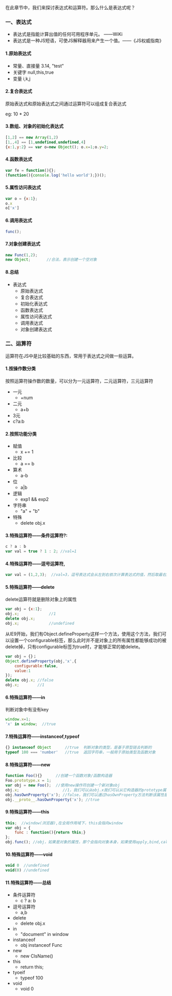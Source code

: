 在此章节中，我们来探讨表达式和运算符。那么什么是表达式呢？

### 一、表达式

+ 表达式是指能计算出值的任何可用程序单元。 ——WiKi
+ 表达式是一种JS短语，可使JS解释器用来产生一个值。——《JS权威指南》

#### 1.原始表达式

+ 常量、直接量   3.14, "test"
+ 关键字         null,this,true
+ 变量           i,k,j

#### 2.复合表达式

原始表达式和原始表达式之间通过运算符可以组成复合表达式

eg: 10 * 20

#### 3.数组、对象的初始化表达式

```javascript
[1,2] == new Array(1,2)
[1,,4] == [1,undefined,undefined,4]
{x:1,y:2} == var o=new Object(); o.x=1;o.y=2;
```

#### 4.函数表达式

```javascript
var fe = function(){};
(function(){console.log('hello world');})();
```

#### 5.属性访问表达式

```javascript
var o = {x:1};
o.x
o['x']
```

#### 6.调用表达式

```javascript
func();
```

#### 7.对象创建表达式

```javascript
new Func(1,2);
new Object;       //合法，表示创建一个空对象
```

#### 8.总结

+ 表达式
    + 原始表达式
    + 复合表达式
    + 初始化表达式
    + 函数表达式
    + 属性访问表达式
    + 调用表达式
    + 对象创建表达式

### 二、运算符

运算符在JS中是比较基础的东西，常用于表达式之间做一些运算。

#### 1.按操作数分类

按照运算符操作数的数量，可以分为一元运算符，二元运算符，三元运算符

+ 一元  
    + +num
+ 二元 
    + a+b
+ 3元 
 + c?a:b

#### 2.按照功能分类

+ 赋值
    + x += 1 
+ 比较
    + a == b
+ 算术
    + a-b 
+ 位
    + a|b
+ 逻辑
    + exp1 && exp2
+ 字符串
    + "a" + "b"
+ 特殊
    + delete obj.x

#### 3.特殊运算符——条件运算符?:

```javascript
c ? a : b
var val = true ? 1 : 2; //val=1
```

#### 4.特殊运算符——逗号运算符,

```javascript
var val = (1,2,3);  //val=3，逗号表达式会从左到右依次计算表达式的值，然后取最右边的；用逗号隔开，表示每一个表达式都会被计算，最终表达式的结果取最右边的
```

#### 5.特殊运算符——delete

delete运算符就是删除对象上的属性

```javascript
var obj = {x:1};
obj.x;             //1
delete obj.x;
obj.x;             //undefined
```

从IE9开始，我们有Object.defineProperty这样一个方法，使用这个方法，我们可以设置一个configurable标签，那么此时并不是对象上的所有属性都能够成功的被delete掉，只有configurable标签为true时，才能够正常的被delete。

```javascript
var obj = {}；
Object.defineProperty(obj,'x',{
    configurable:false,
    value:1
});
delete obj.x; //false
obj.x;        //1
```

#### 6.特殊运算符——in

判断对象中有没有key

```javascript
window.x=1;
'x' in window;  //true
```

#### 7.特殊运算符——instanceof,typeof

```javascript
{} instanceof Object      //true  判断对象的类型，是基于原型链去判断的
typeof 100 === 'number'   //true  返回字符串，一般用于原始类型及函数对象
```

#### 8.特殊运算符——new

```javascript
function Foo(){}      //创建一个函数对象/函数构造器
Foo.prototype.x = 1;
var obj = new Foo();  //使用new操作符创建一个新对象obj
obj.x;                   //1，我们可以从obj.x我们可以从它构造器的prototype属性上拿到1
obj.hasOwnProperty('x'); //false，我们可以通过hasOwnProperty方法判断该属性是它自己的还是原型链上的
obj.__proto__.hasOwnProperty('x'); //true
```

#### 9.特殊运算符——this

```javascript
this;  //window(浏览器),在全局作用域下，this会指向window
var obj = {
    func : function(){return this;}
};
obj.func(); //obj，如果是对象的属性，那个会指向对象本身，如果使用apply,bind,call等，也可以指定this;this在不同的情况会有同的值
```

#### 10.特殊运算符——void

```javascript
void 0  //undefined
void(0) //undefined
```

#### 11.特殊运算符——总结

+ 条件运算符
    + c ? a: b
+ 逗号运算符
    + a,b
+ delete
    + delete obj.x
+ in
    + "document" in window
+ instanceof
    + obj instanceof Func
+ new
    + new ClsName()
+ this
    + return this;
+ tyoeif
    + typeof 100
+ void
    + void 0
